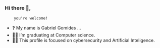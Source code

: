 ### Hi there 👋,
        you're welcome!
        
- ❓ My name is Gabriel Gomides ...
- 👨‍🎓 I’m graduating at Computer science.
- 🏴‍☠️ This profile is focused on cybersecurity and Artificial Inteligence.


<!--
**h4wk0x01/h4wk0x01** is a ✨ _special_ ✨ repository because its `README.md` (this file) appears on your GitHub profile.

Here are some ideas to get you started:

- 🔭 I’m currently working on ...
- 🌱 I’m currently learning ...
- 👯 I’m looking to collaborate on ...
- 🤔 I’m looking for help with ...
- 💬 Ask me about ...
- 📫 How to reach me: ...
- 😄 Pronouns: ...
- ⚡ Fun fact: ...
-->
